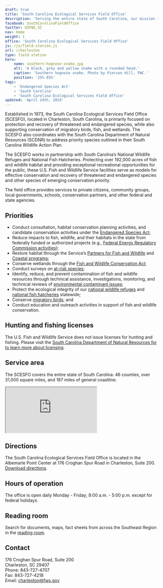 ```yaml
---
draft: true
title: 'South Carolina Ecological Services Field Office'
description: 'Serving the entire state of South Carolina, our mission is working with others to conserve, protect, and enhance fish, wildlife, plants and their habitats for the continuing benefit of the American people.'
facebook: SouthCarolinaFieldOffice
twitter: USFWS_SC
nav: Home
weight: 1
office: 'South Carolina Ecological Services Field Office'
js: /js/field-station.js
url: /charleston
type: field-station
hero:
    name: southern-hognose-snake.jpg
    alt: 'A black, grey and yellow snake with a rounded head.'
    caption: 'Southern hognose snake. Photo by Pierson Hill, FWC.'
    position: '25% 65%'
tags:
    - 'Endangered Species Act'
    - 'South Carolina'
    - 'South Carolina Ecological Services Field Office'
updated: 'April 24th, 2019'
---
```


Established in 1973, the South Carolina Ecological Services Field Office (SCESFO), located in Charleston, South Carolina, is primarily focused on protection and recovery of threatened and endangered species, while also supporting conservation of migratory birds, fish, and wetlands. The SCESFO also coordinates with the South Carolina Department of Natural Resources (SCDNR) to address priority species outlined in their South Carolina Wildlife Action Plan.  

The SCESFO works in partnership with South Carolina’s  National Wildlife Refuges and National Fish Hatcheries.  Protecting over 192,000 acres of fish and wildlife habitat and providing exceptional recreational opportunities for the public, these U.S. Fish and Wildlife Service facilities serve as models for effective conservation and recovery of threatened and endangered species and other species of emerging conservation priority.  

The field office provides services to private citizens, community groups, local governments, schools, conservation partners, and other  federal and state agencies.

## Priorities

- Conduct consultation, habitat conservation planning activities, and candidate conservation activities under the [Endangered Species Act](/endangered-species-act/);
- Reduce impacts to fish, wildlife, and their habitats in the state from federally funded or authorized projects (e.g., [Federal Energy Regulatory Commission activities](/charleston/hydropower));
- Restore habitat through the Service’s [Partners for Fish and Wildlife](/charleston/partners-for-fish-and-wildlife-program) and [Coastal programs](/charleston/coastal-program);
- Conserve wetlands through the [Fish and Wildlife Conservation Act](https://www.fws.gov/laws/lawsdigest/fwcoord.html);
- Conduct surveys on [at-risk species](/endangered-species-act/at-risk-species/);
- Identify, reduce, and prevent contamination of fish and wildlife resources through technical assistance, investigations, monitoring, and technical reviews of [environmental contaminant issues](/charleston/contaminants);
- Protect the ecological integrity of our [national wildlife refuges](https://www.fws.gov/refuges) and [national fish hatcheries](https://www.fws.gov/fisheries/nfhs/) statewide;
- Conserve [migratory birds](https://www.fws.gov/birds); and
- Conduct education and outreach activities in support of fish and wildlife conservation.

## Hunting and fishing licenses

The U.S. Fish and Wildlife Service does not issue licenses for hunting and fishing. Please visit the [South Carolina Department of Natural Resources for to learn more about licensing](http://www.dnr.sc.gov/legallicense.html).

## Service area

The SCESFO covers the entire state of South Carolina: 46 counties, over 31,000 square miles, and 187 miles of general coastline.

<iframe src="https://usfws.github.io/southeast-mega-map/?state=South+Carolina" class="state-map" title="Find a local field station"></iframe>

## Directions

The South Carolina Ecological Services Field Office is located in the Albemarle Point Center at 176 Croghan Spur Road in Charleston, Suite 200. [Download directions](https://www.google.com/maps/dir//176+Croghan+Spur,+Charleston,+SC+29407/@32.7763893,-79.9696424,17z/data=!4m8!4m7!1m0!1m5!1m1!1s0x88fe7bd27afd3349:0xc6f6765344a78a2!2m2!1d-79.9674484!2d32.7763848).

## Hours of operation

The office is open daily Monday - Friday; 8:00 a.m. - 5:00 p.m. except for federal holidays.

## Reading room

Search for documents, maps, fact sheets from across the Southeast Region in the [reading room](/reading-room).

## Contact

176 Croghan Spur Road, Suite 200  
Charleston, SC 29407  
Phone: 843-727-4707  
Fax: 843-727-4218  
Email: [charleston@fws.gov](mailto:charleston@fws.gov)

<br><br>
